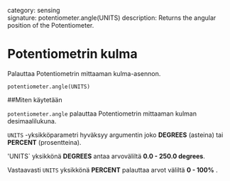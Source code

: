 category: sensing  
signature: potentiometer.angle(UNITS)
description: Returns the angular position of the Potentiometer.

# Potentiometrin kulma

Palauttaa Potentiometrin mittaaman kulma-asennon.

```don
potentiometer.angle(UNITS)
```

##Miten käytetään

`potentiometer.angle` palauttaa Potentiometrin mittaaman kulman desimaalilukuna.

`UNITS` -yksikköparametri hyväksyy argumentin joko **DEGREES** (asteina) tai **PERCENT** (prosentteina).

'UNITS` yksikkönä **DEGREES** antaa arvoväliltä **0.0 - 250.0 degrees**.

Vastaavasti `UNITS` yksikkönä **PERCENT** palauttaa arvot väliltä **0 - 100%** .

<advanced>
</advanced>

